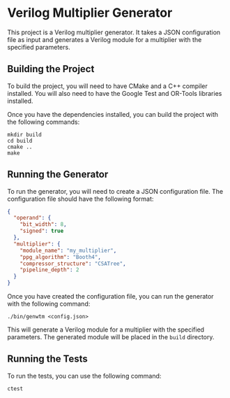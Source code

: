 # Verilog Multiplier Generator

This project is a Verilog multiplier generator. It takes a JSON configuration file as input and generates a Verilog module for a multiplier with the specified parameters.

## Building the Project

To build the project, you will need to have CMake and a C++ compiler installed. You will also need to have the Google Test and OR-Tools libraries installed.

Once you have the dependencies installed, you can build the project with the following commands:

```
mkdir build
cd build
cmake ..
make
```

## Running the Generator

To run the generator, you will need to create a JSON configuration file. The configuration file should have the following format:

```json
{
  "operand": {
    "bit_width": 8,
    "signed": true
  },
  "multiplier": {
    "module_name": "my_multiplier",
    "ppg_algorithm": "Booth4",
    "compressor_structure": "CSATree",
    "pipeline_depth": 2
  }
}
```

Once you have created the configuration file, you can run the generator with the following command:

```
./bin/genwtm <config.json>
```

This will generate a Verilog module for a multiplier with the specified parameters. The generated module will be placed in the `build` directory.

## Running the Tests

To run the tests, you can use the following command:

```
ctest
```
